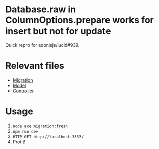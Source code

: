 # Database.raw in ColumnOptions.prepare works for insert but not for update

Quick repro for adonisjs/lucid#939.

# Relevant files

- [Migration](database/migrations/1734390252308_create_locations_table.ts)
- [Model](app/models/location.ts)
- [Controller](app/controllers/locations_controller.ts)

# Usage

1. `node ace migration:fresh`
2. `npm run dev`
3. `HTTP GET http://localhost:3333/`
4. Profit!